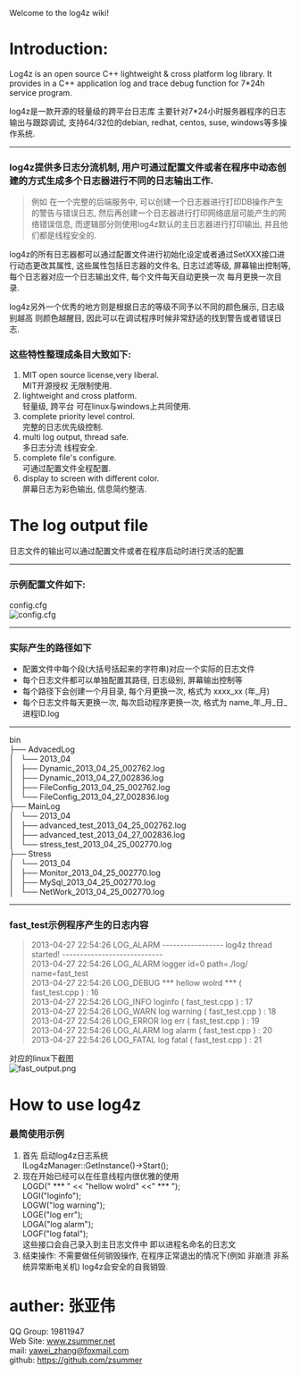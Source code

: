 Welcome to the log4z wiki!  
# Introduction:    

Log4z is an open source C++ lightweight & cross platform log library. It provides in a C++ application log and trace debug function for 7*24h service program.   

log4z是一款开源的轻量级的跨平台日志库 主要针对7*24小时服务器程序的日志输出与跟踪调试, 支持64/32位的debian, redhat, centos, suse, windows等多操作系统.  
***
### log4z提供多日志分流机制, 用户可通过配置文件或者在程序中动态创建的方式生成多个日志器进行不同的日志输出工作. 
> 例如 在一个完整的后端服务中, 可以创建一个日志器进行打印DB操作产生的警告与错误日志, 然后再创建一个日志器进行打印网络底层可能产生的网络错误信息, 而逻辑部分则使用log4z默认的主日志器进行打印输出, 并且他们都是线程安全的.  

log4z的所有日志器都可以通过配置文件进行初始化设定或者通过SetXXX接口进行动态更改其属性, 这些属性包括日志器的文件名, 日志过滤等级, 屏幕输出控制等, 每个日志器对应一个日志输出文件, 每个文件每天自动更换一次 每月更换一次目录.  

log4z另外一个优秀的地方则是根据日志的等级不同予以不同的颜色展示, 日志级别越高 则颜色越醒目, 因此可以在调试程序时候非常舒适的找到警告或者错误日志.  

### 这些特性整理成条目大致如下:
    
1. MIT open source license,very liberal.  
   MIT开源授权 无限制使用. 
2. lightweight and cross platform.  
   轻量级, 跨平台 可在linux与windows上共同使用. 
3. complete priority level control.  
   完整的日志优先级控制.
4. multi log output,  thread safe.  
   多日志分流 线程安全.  
5. complete file's configure.  
   可通过配置文件全程配置.  
6. display to screen with different color.  
   屏幕日志为彩色输出, 信息简约整洁.  
 
# The  log output file  
日志文件的输出可以通过配置文件或者在程序启动时进行灵活的配置  
***  
### 示例配置文件如下:  
config.cfg  
![config.cfg](https://raw.github.com/zsummer/wiki-pic/master/log4z/config.png)  
***  
### 实际产生的路径如下  
* 配置文件中每个段(大括号括起来的字符串)对应一个实际的日志文件  
* 每个日志文件都可以单独配置其路径, 日志级别, 屏幕输出控制等  
* 每个路径下会创建一个月目录, 每个月更换一次,  格式为 xxxx_xx (年_月)   
* 每个日志文件每天更换一次, 每次启动程序更换一次, 格式为 name_年_月_日_进程ID.log  
***
bin  
├── AdvacedLog  
│   └── 2013_04  
│       ├── Dynamic_2013_04_25_002762.log  
│       ├── Dynamic_2013_04_27_002836.log  
│       ├── FileConfig_2013_04_25_002762.log  
│       └── FileConfig_2013_04_27_002836.log  
├── MainLog  
│   └── 2013_04  
│       ├── advanced_test_2013_04_25_002762.log  
│       ├── advanced_test_2013_04_27_002836.log  
│       └── stress_test_2013_04_25_002770.log  
├── Stress  
│   └── 2013_04  
│       ├── Monitor_2013_04_25_002770.log  
│       ├── MySql_2013_04_25_002770.log  
│       └── NetWork_2013_04_25_002770.log  

***   
### fast_test示例程序产生的日志内容
> 2013-04-27 22:54:26 LOG_ALARM -----------------  log4z thread started!   ----------------------------  
> 2013-04-27 22:54:26 LOG_ALARM  logger id=0 path=./log/ name=fast_test  
> 2013-04-27 22:54:26 LOG_DEBUG  *** hellow wolrd ***  ( fast_test.cpp ) : 16  
> 2013-04-27 22:54:26 LOG_INFO loginfo ( fast_test.cpp ) : 17  
> 2013-04-27 22:54:26 LOG_WARN log warning ( fast_test.cpp ) : 18  
> 2013-04-27 22:54:26 LOG_ERROR log err ( fast_test.cpp ) : 19  
> 2013-04-27 22:54:26 LOG_ALARM log alarm ( fast_test.cpp ) : 20  
> 2013-04-27 22:54:26 LOG_FATAL log fatal ( fast_test.cpp ) : 21  
  
对应的linux下截图  
![fast_output.png](https://raw.github.com/zsummer/wiki-pic/master/log4z/fast_output.png)  
  
# How to use log4z  
### 最简使用示例  
1. 首先  启动log4z日志系统  
ILog4zManager::GetInstance()->Start();  
2. 现在开始已经可以在任意线程内很优雅的使用  
LOGD(" *** " << "hellow wolrd" <<" *** ");  
LOGI("loginfo");  
LOGW("log warning");  
LOGE("log err");  
LOGA("log alarm");  
LOGF("log fatal");  
这些接口会自己录入到主日志文件中 即以进程名命名的日志文  
3. 结束操作:  不需要做任何销毁操作, 在程序正常退出的情况下(例如 非崩溃 非系统异常断电关机) log4z会安全的自我销毁.    
 





auther: 张亚伟 
=======  
QQ Group: 19811947  
Web Site: www.zsummer.net  
mail: yawei_zhang@foxmail.com  
github: https://github.com/zsummer  








